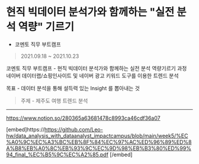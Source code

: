 # 현직 빅데이터 분석가와 함께하는 "실전 분석 역량" 기르기 

- 코멘토 직무 부트캠프
> 2021.09.18 ~ 2021.10.23

코멘토 직무 부트캠프 - 현직 빅데이터 분석가와 함께하는 실전 분석 역량기르기 과정
네이버 데이터랩/쇼핑인사이트 및 네이버 광고 키워드 도구를 이용한 트렌드 분석

목표 - 데이터 분석을 통해 설득력 있는 Insight 를 뽑아내는 것
> 주제 - 제주도 여행 트렌드 분석

---
<https://www.notion.so/280365a63681478c8993ca46cdf36a07>

[embed]https://https://github.com/Leo-hw/data_analysis_with_dataanalyst_impactcampus/blob/main/week5/%EC%A0%9C%EC%A3%BC%EB%8F%84%EC%97%AC%ED%96%89%ED%8A%B8%EB%A0%8C%EB%93%9C%EC%9D%98%EB%B3%80%ED%99%94_final_%EC%B5%9C%EC%A2%85.pdf
[/embed]
